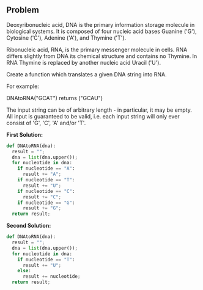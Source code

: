 ## Problem

Deoxyribonucleic acid, DNA is the primary information storage molecule in biological systems. It is composed of four nucleic acid bases Guanine ('G'), Cytosine ('C'), Adenine ('A'), and Thymine ('T').

Ribonucleic acid, RNA, is the primary messenger molecule in cells. RNA differs slightly from DNA its chemical structure and contains no Thymine. In RNA Thymine is replaced by another nucleic acid Uracil ('U').

Create a function which translates a given DNA string into RNA.

For example:

DNAtoRNA("GCAT") returns ("GCAU")

The input string can be of arbitrary length - in particular, it may be empty. All input is guaranteed to be valid, i.e. each input string will only ever consist of 'G', 'C', 'A' and/or 'T'.

**First Solution:**
```python
def DNAtoRNA(dna):
  result = "";
  dna = list(dna.upper());
  for nucleotide in dna:
    if nucleotide == "A":
      result += "A";
    if nucleotide == "T":
      result += "U";
    if nucleotide == "C":
      result += "C";
    if nucleotide == "G":
      result += "G";
  return result;
```    

**Second Solution:**
```python
def DNAtoRNA(dna):
  result = "";
  dna = list(dna.upper());
  for nucleotide in dna:
    if nucleotide == "T":
      result += "U";
    else:
      result += nucleotide;
  return result;
```    
